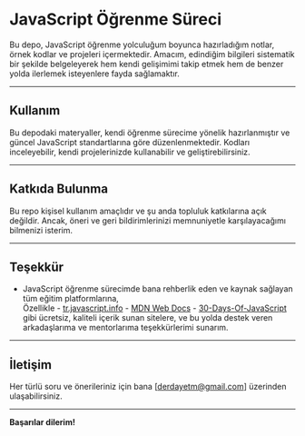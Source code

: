 # JavaScript Öğrenme Süreci

Bu depo, JavaScript öğrenme yolculuğum boyunca hazırladığım notlar, örnek kodlar ve projeleri içermektedir. Amacım, edindiğim bilgileri sistematik bir şekilde belgeleyerek hem kendi gelişimimi takip etmek hem de benzer yolda ilerlemek isteyenlere fayda sağlamaktır.

---

## Kullanım

Bu depodaki materyaller, kendi öğrenme sürecime yönelik hazırlanmıştır ve güncel JavaScript standartlarına göre düzenlenmektedir. Kodları inceleyebilir, kendi projelerinizde kullanabilir ve geliştirebilirsiniz.

---

## Katkıda Bulunma

Bu repo kişisel kullanım amaçlıdır ve şu anda topluluk katkılarına açık değildir. Ancak, öneri ve geri bildirimlerinizi memnuniyetle karşılayacağımı bilmenizi isterim.

---

## Teşekkür

- JavaScript öğrenme sürecimde bana rehberlik eden ve kaynak sağlayan tüm eğitim platformlarına,  
      Özellikle
                 - [tr.javascript.info](https://tr.javascript.info)
                 - [MDN Web Docs](https://developer.mozilla.org)
                 - [30-Days-Of-JavaScript](https://github.com/Asabeneh/30-Days-Of-JavaScript)
      gibi ücretsiz, kaliteli içerik sunan sitelere, ve bu yolda destek veren arkadaşlarıma ve mentorlarıma teşekkürlerimi sunarım.

---

## İletişim

Her türlü soru ve önerileriniz için bana [derdayetm@gmail.com] üzerinden ulaşabilirsiniz.

---

**Başarılar dilerim!**
